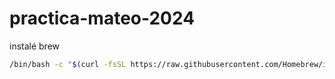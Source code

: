 # practica-mateo-2024

instalé brew

```bash
/bin/bash -c "$(curl -fsSL https://raw.githubusercontent.com/Homebrew/install/HEAD/install.sh)"
````

